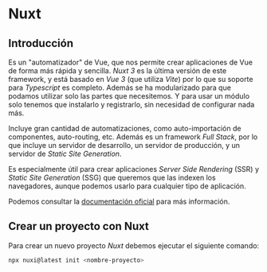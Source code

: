 # Nuxt

## Introducción
Es un "automatizador" de Vue, que nos permite crear aplicaciones de Vue de forma más rápida y sencilla. _Nuxt 3_ es la última versión de este framework, y está basado en _Vue 3_ (que utiliza _Vite_) por lo que su soporte para _Typescript_ es completo. Además se ha modularizado para que podamos utilizar solo las partes que necesitemos. Y para usar un módulo solo tenemos que instalarlo y registrarlo, sin necesidad de configurar nada más.

Incluye gran cantidad de automatizaciones, como auto-importación de componentes, auto-routing, etc. Además es un framework _Full Stack_, por lo que incluye un servidor de desarrollo, un servidor de producción, y un servidor de _Static Site Generation_.

Es especialmente útil para crear aplicaciones _Server Side Rendering_ (SSR) y _Static Site Generation_ (SSG) que queremos que las indexen los navegadores, aunque podemos usarlo para cualquier tipo de aplicación.

Podemos consultar la [documentación oficial](https://v3.nuxtjs.org/) para más información.

## Crear un proyecto con Nuxt
Para crear un nuevo proyecto _Nuxt_ debemos ejecutar el siguiente comando:
```bash
npx nuxi@latest init <nombre-proyecto>
```

